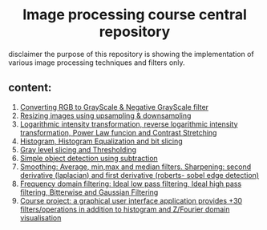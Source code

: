 <h1 align=center> Image processing course central repository </h1>
disclaimer the purpose of this repository is showing the implementation of various image processing techniques and filters only.


## content:

1. [Converting RGB to GrayScale & Negative GrayScale filter](NegativeFilterAndGrayScale.m)
2. [Resizing images using upsampling & downsampling](UpsamplingAndDownsampling.m)
3. [Logarithmic intensity transformation, reverse logarithmic intensity transformation, Power Law funcion and Contrast Stretching](IntesityManipulation.m)
4. [Histogram, Histogram Equalization and bit slicing](bitSlicingAndhistogram.m)
5. [Gray level slicing and Thresholding](ThresholdingAndGrayslicing.m)
6. [Simple object detection using subtraction](objectDetection.m)
7. [Smoothing: Average, min,max and median filters. Sharpening: second derivative (laplacian) and first derivative (roberts- sobel edge detection)](NeighbourhoodOperations.m)
8. [Frequency domain filtering: Ideal low pass filtering, Ideal high pass filtering, Bitterwise and Gaussian Filtering ](FrequencyDomain.m) 
9. [Course project: a graphical user interface application provides +30 filters/operations in addition to histogram and Z/Fourier domain visualisation](ProjectSource.m)
